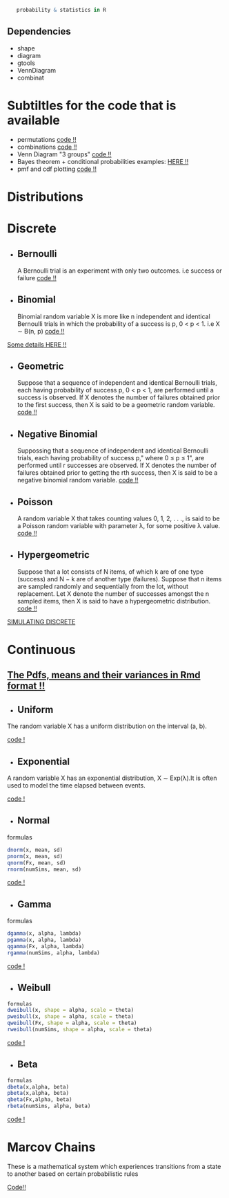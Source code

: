 ```r
   probability & statistics in R
```
## Dependencies
- shape
- diagram
- gtools
- VennDiagram
- combinat

# Subtiltles for the code that is available

- permutations [code !!](https://github.com/SirWilliam254/probability-statistics-R/blob/main/permutation.R)
- combinations [code !!](https://github.com/SirWilliam254/probability-statistics-R/blob/main/combinations.R)
- Venn Diagram "3 groups"
[code !!](https://github.com/SirWilliam254/probability-statistics-R/blob/main/venn%20diagram.R)
- Bayes theorem + conditional probabilities examples: [HERE !!](https://www.analyzemath.com/probabilities/bayes-theorem.html)
- pmf and cdf plotting [code !!](https://github.com/SirWilliam254/probability-statistics-R/blob/main/pmf%26cdf_barplot.R)
# Distributions
 # Discrete
- ## Bernoulli

   A Bernoulli trial is an experiment with only two outcomes. i.e success or failure [code !!]()
   
- ## Binomial

    Binomial random variable X is more like n
independent and identical Bernoulli trials in which the probability of a success
is p, 0 < p < 1. i.e  X ∼ B(n, p) [code !!](https://github.com/SirWilliam254/probability-statistics-R/blob/main/binomial.R)


[Some details HERE !!](https://www.vrcbuzz.com/binomial-distribution-probabilities-using-r/)
- ## Geometric

    Suppose that a sequence of independent and identical Bernoulli trials, each
having probability of success p, 0 < p < 1, are performed until a success is
observed. If X denotes the number of failures obtained prior to the first success,
then X is said to be a geometric random variable. [code !!](https://github.com/SirWilliam254/probability-statistics-R/blob/main/geometric.R)

- ## Negative Binomial

   Suppossing that a sequence of independent and identical Bernoulli trials, each
having probability of success p," where 0 ≤ p ≤ 1", are performed until r successes are
observed. If X denotes the number of failures obtained prior to getting the rth success,
then X is said to be a negative binomial random variable. [code !!](https://github.com/SirWilliam254/probability-statistics-R/blob/main/negative%20binomial.R)

- ## Poisson

   A random variable X that takes counting values 0, 1, 2, . . ., is said to be a Poisson
random variable with parameter λ, for some positive  λ value. [code !!](https://github.com/SirWilliam254/probability-statistics-R/blob/main/poisson.R)

- ## Hypergeometric

   Suppose that a lot consists of N items, of which k are of one type (success)
and N − k are of another type (failures). Suppose that n items are sampled
randomly and sequentially from the lot, without replacement. Let X denote
the number of successes amongst the n sampled items, then X is said to have a
hypergeometric distribution. [code !!](https://github.com/SirWilliam254/probability-statistics-R/blob/main/Hypergeometric.R)

[SIMULATING DISCRETE](https://github.com/SirWilliam254/probability-statistics-R/blob/main/simulating_discrete.R)

 # Continuous
 ## [The Pdfs, means and their variances in Rmd format !!](https://github.com/SirWilliam254/probability-statistics-R/blob/main/models.Rmd)
 
- ## Uniform

 The random variable X has a uniform distribution on the interval (a, b).
 
[code !](https://github.com/SirWilliam254/probability-statistics-R/blob/main/uniform.R)
- ## Exponential

 A random variable X has an exponential distribution, X ∼ Exp(λ).It is often used to model the time elapsed between events.
 
 [code !](https://github.com/SirWilliam254/probability-statistics-R/blob/main/exponential.R) 

- ## Normal
formulas

``` r
dnorm(x, mean, sd)
pnorm(x, mean, sd)
qnorm(Fx, mean, sd)
rnorm(numSims, mean, sd)
```

[code !](https://github.com/SirWilliam254/probability-statistics-R/blob/main/normal.R)                      
- ## Gamma
formulas

``` r
dgamma(x, alpha, lambda)
pgamma(x, alpha, lambda)
qgamma(Fx, alpha, lambda)
rgamma(numSims, alpha, lambda)
```
 
[code !](https://github.com/SirWilliam254/probability-statistics-R/blob/main/gamma.R)
- ## Weibull


``` r
formulas
dweibull(x, shape = alpha, scale = theta)
pweibull(x, shape = alpha, scale = theta)
qweibull(Fx, shape = alpha, scale = theta)
rweibull(numSims, shape = alpha, scale = theta)
``` 
[code !](https://github.com/SirWilliam254/probability-statistics-R/blob/main/weibull.R)
- ## Beta


``` r
formulas
dbeta(x,alpha, beta)
pbeta(x,alpha, beta)
qbeta(Fx,alpha, beta)
rbeta(numSims, alpha, beta)
```


[code !](https://github.com/SirWilliam254/probability-statistics-R/blob/main/Beta.R)

# Marcov Chains
These is a mathematical system which experiences transitions 
from a state to another based on certain probabilistic rules

[Code!!](https://github.com/SirWilliam254/probability-statistics-R/blob/main/MARCOV.R)
